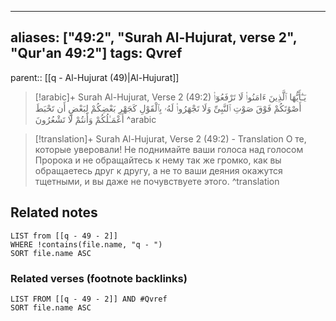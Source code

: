 
---
aliases: ["49:2", "Surah Al-Hujurat, verse 2", "Qur'an 49:2"]
tags: Qvref
---

parent:: [[q - Al-Hujurat (49)|Al-Hujurat]]

> [!arabic]+ Surah Al-Hujurat, Verse 2 (49:2)
> <span class="quran-arabic">يَـٰٓأَيُّهَا ٱلَّذِينَ ءَامَنُوا۟ لَا تَرْفَعُوٓا۟ أَصْوَٰتَكُمْ فَوْقَ صَوْتِ ٱلنَّبِىِّ وَلَا تَجْهَرُوا۟ لَهُۥ بِٱلْقَوْلِ كَجَهْرِ بَعْضِكُمْ لِبَعْضٍ أَن تَحْبَطَ أَعْمَـٰلُكُمْ وَأَنتُمْ لَا تَشْعُرُونَ</span>
^arabic

> [!translation]+ Surah Al-Hujurat, Verse 2 (49:2) - Translation
> О те, которые уверовали! Не поднимайте ваши голоса над голосом Пророка и не обращайтесь к нему так же громко, как вы обращаетесь друг к другу, а не то ваши деяния окажутся тщетными, и вы даже не почувствуете этого.
^translation



## Related notes
```dataview
LIST from [[q - 49 - 2]]
WHERE !contains(file.name, "q - ")
SORT file.name ASC
```

### Related verses (footnote backlinks)
```dataview
LIST FROM [[q - 49 - 2]] AND #Qvref
SORT file.name ASC
```

